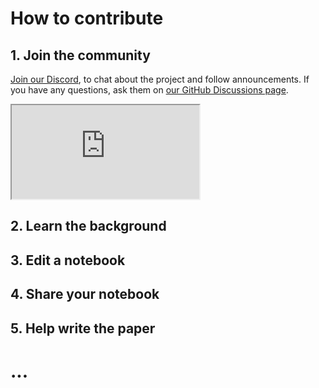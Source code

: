 
# How to contribute


## 1. Join the community

[Join our Discord](https://discord.gg/GtdS9tQyU7), to chat about the project and follow announcements.
If you have any questions, ask them on [our GitHub Discussions page](https://github.com/comob-project/snn-sound-localization/discussions).

<!-- link coc -->

<iframe src="https://getethermap.org/m/comob"></iframe>
<!-- (closing tag needed, there's no single-tag 'iframe') -->


## 2. Learn the background



## 3. Edit a notebook

## 4. Share your notebook

## 5. Help write the paper


# ...


<!-- If you are already a member of the [COMOB github organization][1]: simply drag and drop your notebook file into the [`notebooks` directory on github][2].
Choose 'commit directly to the `main` branch' and press the 'Commit changes' button.
The website will be rebuilt automatically, and your notebook should appear on the website when this is done (the website build status can be checked [here][3])

If not, [fork the project, make PR], we'll merge and add you as org member so you can do as above.


pieter test → fork, then upload in your repo (it'll prompt to PR)

what about changes. drag and drop overwrite? yes :)

can colab edit? no. so: File > Download .ipynb > [upload as before]

[1]: https://github.com/comob-project
[2]: https://github.com/comob-project/snn-sound-localization/tree/main/notebooks
[3]: https://github.com/comob-project/snn-sound-localization/actions/workflows/deploy-web.yml -->
